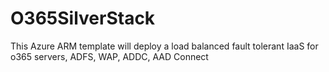 # O365SilverStack
This Azure ARM template will deploy a load balanced fault tolerant IaaS for o365 servers, ADFS, WAP, ADDC, AAD Connect
